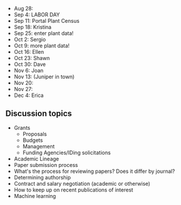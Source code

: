 * Aug 28:
* Sep 4: LABOR DAY
* Sep 11: Portal Plant Census
* Sep 18: Kristina
* Sep 25: enter plant data!
* Oct 2: Sergio
* Oct 9: more plant data!
* Oct 16: Ellen
* Oct 23: Shawn
* Oct 30: Dave
* Nov 6: Joan
* Nov 13: (Juniper in town)
* Nov 20: 
* Nov 27: 
* Dec 4: Erica

## Discussion topics

* Grants
    * Proposals
    * Budgets
    * Management
    * Funding Agencies/IDing solicitations
* Academic Lineage
* Paper submission process
* What's the process for reviewing papers? Does it differ by journal?
* Determining authorship
* Contract and salary negotiation (academic or otherwise)
* How to keep up on recent publications of interest
* Machine learning